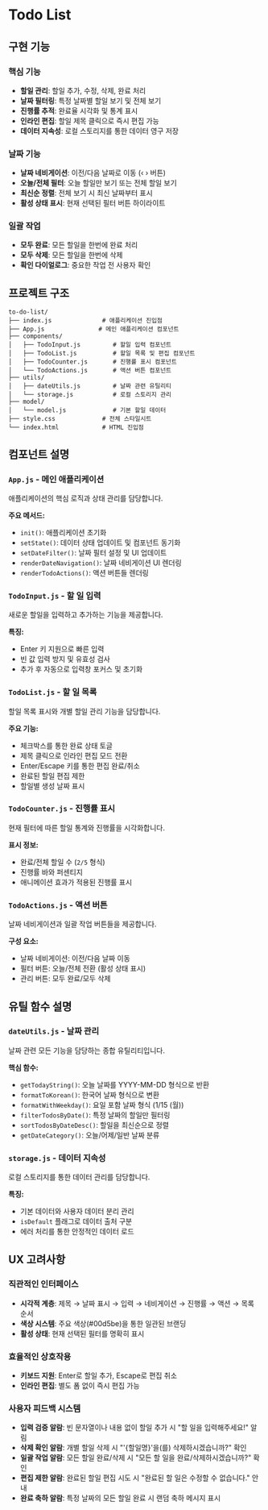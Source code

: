 # Todo List

## 구현 기능

### 핵심 기능

- **할일 관리**: 할일 추가, 수정, 삭제, 완료 처리
- **날짜 필터링**: 특정 날짜별 할일 보기 및 전체 보기
- **진행률 추적**: 완료율 시각화 및 통계 표시
- **인라인 편집**: 할일 제목 클릭으로 즉시 편집 가능
- **데이터 지속성**: 로컬 스토리지를 통한 데이터 영구 저장

### 날짜 기능

- **날짜 네비게이션**: 이전/다음 날짜로 이동 (‹ › 버튼)
- **오늘/전체 필터**: 오늘 할일만 보기 또는 전체 할일 보기
- **최신순 정렬**: 전체 보기 시 최신 날짜부터 표시
- **활성 상태 표시**: 현재 선택된 필터 버튼 하이라이트

### 일괄 작업

- **모두 완료**: 모든 할일을 한번에 완료 처리
- **모두 삭제**: 모든 할일을 한번에 삭제
- **확인 다이얼로그**: 중요한 작업 전 사용자 확인

## 프로젝트 구조

```
to-do-list/
├── index.js              # 애플리케이션 진입점
├── App.js               # 메인 애플리케이션 컴포넌트
├── components/
│   ├── TodoInput.js         # 할일 입력 컴포넌트
│   ├── TodoList.js          # 할일 목록 및 편집 컴포넌트
│   ├── TodoCounter.js       # 진행률 표시 컴포넌트
│   └── TodoActions.js       # 액션 버튼 컴포넌트
├── utils/
│   ├── dateUtils.js         # 날짜 관련 유틸리티
│   └── storage.js           # 로컬 스토리지 관리
├── model/
│   └── model.js             # 기본 할일 데이터
├── style.css             # 전체 스타일시트
└── index.html            # HTML 진입점
```

## 컴포넌트 설명

### `App.js` - 메인 애플리케이션

애플리케이션의 핵심 로직과 상태 관리를 담당합니다.

**주요 메서드:**

- `init()`: 애플리케이션 초기화
- `setState()`: 데이터 상태 업데이트 및 컴포넌트 동기화
- `setDateFilter()`: 날짜 필터 설정 및 UI 업데이트
- `renderDateNavigation()`: 날짜 네비게이션 UI 렌더링
- `renderTodoActions()`: 액션 버튼들 렌더링

### `TodoInput.js` - 할 일 입력

새로운 할일을 입력하고 추가하는 기능을 제공합니다.

**특징:**

- Enter 키 지원으로 빠른 입력
- 빈 값 입력 방지 및 유효성 검사
- 추가 후 자동으로 입력창 포커스 및 초기화

### `TodoList.js` - 할 일 목록

할일 목록 표시와 개별 할일 관리 기능을 담당합니다.

**주요 기능:**

- 체크박스를 통한 완료 상태 토글
- 제목 클릭으로 인라인 편집 모드 전환
- Enter/Escape 키를 통한 편집 완료/취소
- 완료된 할일 편집 제한
- 할일별 생성 날짜 표시

### `TodoCounter.js` - 진행률 표시

현재 필터에 따른 할일 통계와 진행률을 시각화합니다.

**표시 정보:**

- 완료/전체 할일 수 (`2/5` 형식)
- 진행률 바와 퍼센티지
- 애니메이션 효과가 적용된 진행률 표시

### `TodoActions.js` - 액션 버튼

날짜 네비게이션과 일괄 작업 버튼들을 제공합니다.

**구성 요소:**

- 날짜 네비게이션: 이전/다음 날짜 이동
- 필터 버튼: 오늘/전체 전환 (활성 상태 표시)
- 관리 버튼: 모두 완료/모두 삭제

## 유틸 함수 설명

### `dateUtils.js` - 날짜 관리

날짜 관련 모든 기능을 담당하는 종합 유틸리티입니다.

**핵심 함수:**

- `getTodayString()`: 오늘 날짜를 YYYY-MM-DD 형식으로 반환
- `formatToKorean()`: 한국어 날짜 형식으로 변환
- `formatWithWeekday()`: 요일 포함 날짜 형식 (1/15 (월))
- `filterTodosByDate()`: 특정 날짜의 할일만 필터링
- `sortTodosByDateDesc()`: 할일을 최신순으로 정렬
- `getDateCategory()`: 오늘/어제/일반 날짜 분류

### `storage.js` - 데이터 지속성

로컬 스토리지를 통한 데이터 관리를 담당합니다.

**특징:**

- 기본 데이터와 사용자 데이터 분리 관리
- `isDefault` 플래그로 데이터 출처 구분
- 에러 처리를 통한 안정적인 데이터 로드

## UX 고려사항

### 직관적인 인터페이스

- **시각적 계층**: 제목 → 날짜 표시 → 입력 → 네비게이션 → 진행률 → 액션 → 목록 순서
- **색상 시스템**: 주요 색상(#00d5be)을 통한 일관된 브랜딩
- **활성 상태**: 현재 선택된 필터를 명확히 표시

### 효율적인 상호작용

- **키보드 지원**: Enter로 할일 추가, Escape로 편집 취소
- **인라인 편집**: 별도 폼 없이 즉시 편집 가능

### 사용자 피드백 시스템

- **입력 검증 알람**: 빈 문자열이나 내용 없이 할일 추가 시 "할 일을 입력해주세요!" 알림
- **삭제 확인 알람**: 개별 할일 삭제 시 "'{할일명}'을(를) 삭제하시겠습니까?" 확인
- **일괄 작업 알람**: 모든 할일 완료/삭제 시 "모든 할 일을 완료/삭제하시겠습니까?" 확인
- **편집 제한 알람**: 완료된 할일 편집 시도 시 "완료된 할 일은 수정할 수 없습니다." 안내
- **완료 축하 알람**: 특정 날짜의 모든 할일 완료 시 랜덤 축하 메시지 표시
